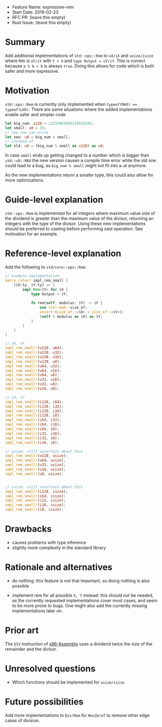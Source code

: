- Feature Name: expressive-rem
- Start Date: 2019-02-23
- RFC PR: (leave this empty)
- Rust Issue: (leave this empty)

# Summary
[summary]: #summary

Add additional implementations of `std::ops::Rem` to `uX/iX` and `usize/isize` where `RHS` is `uY/iY` with `Y < X` and `type Output = uY/iY`. This is correct because `a % b < b` is always `true`. Doing this allows for code which is both safer and more expressive.

# Motivation
[motivation]: #motivation

`std::ops::Rem` is currently only implemented when `typeof(RHS) == typeof(LHS)`. There are some situations where the added implementations enable safer and simpler code.

```rust
let big_num: u128 = 12315463445234525245;
let small: u8 = 16;
// now one can write
let new: u8 = big_num % small;
// instead of
let old: u8 = (big_num % small as u128) as u8;
```
In case `small` ends up getting changed to a number which is bigger than `std::u8::MAX` the new version causes a compile time error while the old one could lead to a bug, as `big_num % small` might not fit into a `u8` anymore.

As the new implementations return a smaller type, this could also allow for more optimizations.



# Guide-level explanation
[guide-level-explanation]: #guide-level-explanation

`std::ops::Rem` is implemented for all integers where maximum value size of the dividend is greater than the maximum value of the divisor, returning an integers with the type of the divisor. Using these new implementations should be preferred to casting before performing said operation. See motivation for an example.

# Reference-level explanation
[reference-level-explanation]: #reference-level-explanation

Add the following to `std/core::ops::Rem`.

```rust
// example implementation
macro_rules! impl_rem_small {
    ($X:ty, $Y:ty) => {
        impl Rem<$Y> for $X {
            type Output = $Y;
        
            fn rem(self, modulus: $Y) -> $Y {
                use std::mem::size_of;
                assert!(size_of::<$X> > size_of::<$Y>);
                (self % modulus as $X) as $Y;
            }
        }
    }
}

// uX, uY
impl_rem_small!(u128, u64);
impl_rem_small!(u128, u32);
impl_rem_small!(u128, u16);
impl_rem_small!(u128, u8);
impl_rem_small!(u64, u32);
impl_rem_small!(u64, u16);
impl_rem_small!(u64, u8);
impl_rem_small!(u32, u16);
impl_rem_small!(u32, u8);
impl_rem_small!(u16, u8);

// iX, iY
impl_rem_small!(i128, i64);
impl_rem_small!(i128, i32);
impl_rem_small!(i128, i16);
impl_rem_small!(i128, i8);
impl_rem_small!(i64, i32);
impl_rem_small!(i64, i16);
impl_rem_small!(i64, i8);
impl_rem_small!(i32, i16);
impl_rem_small!(i32, i8);
impl_rem_small!(i16, i8);

// usize: still uncertain about this
impl_rem_small!(u128, usize);
impl_rem_small!(u64, usize);
impl_rem_small!(u32, usize);
impl_rem_small!(u16, usize);
impl_rem_small!(u8, usize);


// isize: still uncertain about this
impl_rem_small!(i128, isize);
impl_rem_small!(i64, isize);
impl_rem_small!(i32, isize);
impl_rem_small!(i16, isize);
impl_rem_small!(i8, isize);
```

# Drawbacks
[drawbacks]: #drawbacks

- causes problems with type inference
- slightly more complexity in the standard library

# Rationale and alternatives
[rationale-and-alternatives]: #rationale-and-alternatives

- do nothing: this feature is not that important, so doing nothing is also possible

- implement rem for all possible `X, Y` instead: this should not be needed, as the currently requested implementations cover most cases, and seem to be more prone to bugs. One might also add the currently missing implementations later on. 

# Prior art
[prior-art]: #prior-art

The `DIV` instruction of [x86-Assembly][1] uses a dividend twice the size of the remainder and the divisor.

# Unresolved questions
[unresolved-questions]: #unresolved-questions

- Which functions should be implemented for `usize/isize`

# Future possibilities
[future-possibilities]: #future-possibilities

Add more implementations to `Div/Rem` for `NonZeroT` to remove other edge cases of division.

[1]: https://www.felixcloutier.com/x86/div